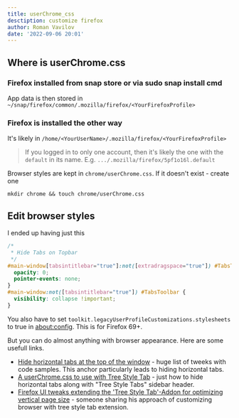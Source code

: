 ```yaml
---
title: userChrome_css
desctiption: customize firefox
author: Roman Vavilov
date: '2022-09-06 20:01'
---
```


## Where is userChrome.css

### Firefox installed from snap store or via sudo snap install cmd

App data is then stored in `~/snap/firefox/common/.mozilla/firefox/<YourFirefoxProfile>`

### Firefox is installed the other way

It's likely in `/home/<YourUserName>/.mozilla/firefox/<YourFirefoxProfile>`

> If you logged in to only one account, then it's likely the one with the `default` in its name. E.g. `.../.mozilla/firefox/5pf1o16l.default`

Browser styles are kept in `chrome/userChrome.css`. If it doesn't exist - create one

```Shell
mkdir chrome && touch chrome/userChrome.css
```

## Edit browser styles

I ended up having just this

```CSS
/*
 * Hide Tabs on Topbar
 */
#main-window[tabsintitlebar="true"]:not([extradragspace="true"]) #TabsToolbar > .toolbar-items {
  opacity: 0;
  pointer-events: none;
}
#main-window:not([tabsintitlebar="true"]) #TabsToolbar {
  visibility: collapse !important;
}
```

You also have to set `toolkit.legacyUserProfileCustomizations.stylesheets` to true in [about:config](about:config). This is for Firefox 69+.

But you can do almost anything with browser appearance. Here are some usefull links.

- [Hide horizontal tabs at the top of the window](https://github.com/piroor/treestyletab/wiki/Code-snippets-for-custom-style-rules#hide-horizontal-tabs-at-the-top-of-the-window-1349-1672-2147) - huge list of tweeks with code samples. This anchor particularly leads to hiding horizontal tabs.
- [A userChrome.css to use with Tree Style Tab](https://gist.github.com/collinbarrett/45c90f7d427e08d69d32dfef402c86f6) - just how to hide horizontal tabs along with "Tree Style Tabs" sidebar header.
- [Firefox UI tweaks extending the 'Tree Style Tab'-Addon for optimizing vertical page size](https://github.com/funkykay/firefox-vertical-tweaks) - someone sharing his approach of customizing browser with tree style tab extension.
